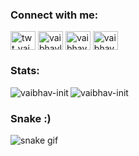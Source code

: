 <h3 align="left">Connect with me:</h3>
<p align="left">
<a href="https://twitter.com/twt_vaibhav" target="blank"><img align="center" src="https://raw.githubusercontent.com/rahuldkjain/github-profile-readme-generator/master/src/images/icons/Social/twitter.svg" alt="twt_vaibhav" height="30" width="40" /></a>
<a href="https://linkedin.com/in/vaibhavlakhera" target="blank"><img align="center" src="https://raw.githubusercontent.com/rahuldkjain/github-profile-readme-generator/master/src/images/icons/Social/linked-in-alt.svg" alt="vaibhavlakhera" height="30" width="40" /></a>
<a href="https://www.leetcode.com/vaibhav_cpp" target="blank"><img align="center" src="https://raw.githubusercontent.com/rahuldkjain/github-profile-readme-generator/master/src/images/icons/Social/leet-code.svg" alt="vaibhav_cpp" height="30" width="40" /></a>
<a href="https://auth.geeksforgeeks.org/user/vaibhav1729/profile" target="blank"><img align="center" src="https://raw.githubusercontent.com/rahuldkjain/github-profile-readme-generator/master/src/images/icons/Social/geeks-for-geeks.svg" alt="vaibhav1729/profile" height="30" width="40" /></a>
</p>



<h3 align="left">Stats:</h3>


<p><img align="left" src="https://github-readme-stats.vercel.app/api/top-langs?username=vaibhav-init&show_icons=true&locale=en&layout=compact" alt="vaibhav-init" /></p>

<p>&nbsp;<img align="left" src="https://github-readme-stats.vercel.app/api?username=vaibhav-init&show_icons=true&locale=en" alt="vaibhav-init" /></p>


<h3 align="left">Snake :)</h3>

![snake gif](https://github.com/vaibhav-init/vaibhav-init/blob/output/github-contribution-grid-snake.gif)
